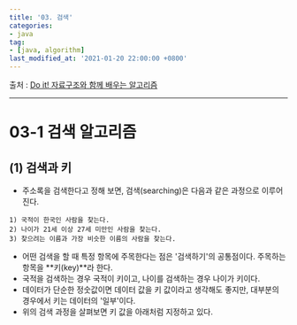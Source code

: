 ```yaml
---
title: '03. 검색'
categories:
- java
tag:
- [java, algorithm]
last_modified_at: '2021-01-20 22:00:00 +0800'
---
```


출처 : [Do it! 자료구조와 함께 배우는 알고리즘](http://www.easyspub.co.kr/20_Menu/BookView/B001/299/PUB)

---

# 03-1 검색 알고리즘

## (1) 검색과 키

- 주소록을 검색한다고 정해 보면, 검색(searching)은 다음과 같은 과정으로 이루어진다.

```
1) 국적이 한국인 사람을 찾는다.
2) 나이가 21세 이상 27세 미만인 사람을 찾는다.
3) 찾으려는 이름과 가장 비슷한 이름의 사람을 찾는다.
```

- 어떤 검색을 할 때 특정 항목에 주목한다는 점은 '검색하기'의 공통점이다. 주목하는 항목을 **키(key)**라 한다.
- 국적을 검색하는 경우 국적이 키이고, 나이를 검색하는 경우 나이가 키이다.
- 데이터가 단순한 정숫값이면 데이터 값을 키 값이라고 생각해도 좋지만, 대부분의 경우에서 키는 데이터의 '일부'이다.
- 위의 검색 과정을 살펴보면 키 값을 아래처럼 지정하고 있다.
